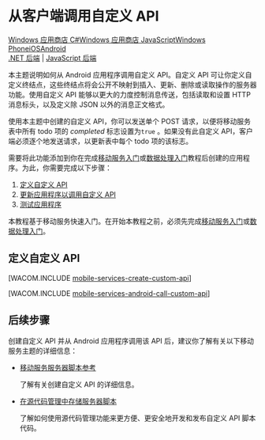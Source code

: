 ﻿<properties writer="ricksal" pageTitle="Call a custom API from an Android client | Mobile Dev Center" metaKeywords="" description="Learn how to define a custom API and then call it from an Android app that uses Azure Mobile Services." metaCanonical="" disqusComments="1" umbracoNaviHide="1" services="mobile-services" documentationCenter="Mobile" title="Call a custom API from the client" authors="glenga"  />
<tags ms.service="mobile-services"
    ms.date="02/03/2015"
    wacn.date="04/11/2015"
    />

# 从客户端调用自定义 API

<div class="dev-center-tutorial-selector sublanding"><a href="/zh-cn/documentation/articles/mobile-services-windows-store-dotnet-call-custom-api" title="Windows 应用商店 C#">Windows 应用商店 C#</a><a href="/zh-cn/documentation/articles/mobile-services-windows-store-javascript-call-custom-api" title="Windows 应用商店 JavaScript">Windows 应用商店 JavaScript</a><a href="/zh-cn/documentation/articles/mobile-services-windows-phone-call-custom-api" title="Windows Phone">Windows Phone</a><a href="/zh-cn/documentation/articles/mobile-services-ios-call-custom-api" title="iOS">iOS</a><a href="/zh-cn/documentation/articles/mobile-services-android-call-custom-api" title="Android" class="current">Android</a>
</div>

<div class="dev-center-tutorial-subselector"><a href="/zh-cn/documentation/articles/mobile-services-dotnet-backend-android-call-custom-api" title=".NET 后端">.NET 后端</a> | <a href="/zh-cn/documentation/articles/mobile-services-android-call-custom-api"  title="JavaScript 后端" class="current">JavaScript 后端</a></div>

本主题说明如何从 Android 应用程序调用自定义 API。自定义 API 可让你定义自定义终结点，这些终结点将会公开不映射到插入、更新、删除或读取操作的服务器功能。使用自定义 API 能够以更大的力度控制消息传送，包括读取和设置 HTTP 消息标头，以及定义除 JSON 以外的消息正文格式。

使用本主题中创建的自定义 API，你可以发送单个 POST 请求，以便将移动服务表中所有 todo 项的 *completed* 标志设置为`true` 。如果没有此自定义 API，客户端必须逐个地发送请求，以更新表中每个 todo 项的该标志。

需要将此功能添加到你在完成[移动服务入门][移动服务入门]或[数据处理入门][数据处理入门]教程后创建的应用程序。为此，你需要完成以下步骤：

1.  [定义自定义 API][定义自定义 API]
2.  [更新应用程序以调用自定义 API][更新应用程序以调用自定义 API]
3.  [测试应用程序][测试应用程序]

本教程基于移动服务快速入门。在开始本教程之前，必须先完成[移动服务入门][移动服务入门]或[数据处理入门][数据处理入门]。

## <a name="define-custom-api"></a>定义自定义 API

[WACOM.INCLUDE [mobile-services-create-custom-api][mobile-services-create-custom-api]]

[WACOM.INCLUDE [mobile-services-android-call-custom-api][mobile-services-android-call-custom-api]]

## 后续步骤

创建自定义 API 并从 Android 应用程序调用该 API 后，建议你了解有关以下移动服务主题的详细信息：

-   [移动服务服务器脚本参考][移动服务服务器脚本参考]

    了解有关创建自定义 API 的详细信息。

-   [在源代码管理中存储服务器脚本][在源代码管理中存储服务器脚本]

    了解如何使用源代码管理功能来更方便、更安全地开发和发布自定义 API 脚本代码。

<!-- Anchors. --> 
<!-- URLs. -->

  [Windows 应用商店 C#]: /zh-cn/documentation/articles/mobile-services-windows-store-dotnet-call-custom-api "Windows 应用商店 C#"
  [Windows 应用商店 JavaScript]: /zh-cn/documentation/articles/mobile-services-windows-store-javascript-call-custom-api "Windows 应用商店 JavaScript"
  [Windows Phone]: /zh-cn/documentation/articles/mobile-services-windows-phone-call-custom-api "Windows Phone"
  [iOS]: /zh-cn/documentation/articles/mobile-services-ios-call-custom-api "iOS"
  [Android]: /zh-cn/documentation/articles/mobile-services-android-call-custom-api "Android"
  [.NET 后端]: /zh-cn/documentation/articles/mobile-services-dotnet-backend-android-call-custom-api ".NET 后端"
  [JavaScript 后端]: /zh-cn/documentation/articles/mobile-services-android-call-custom-api "JavaScript 后端"
  [移动服务入门]: /zh-cn/documentation/articles/mobile-services-android-get-started/
  [数据处理入门]: /zh-cn/documentation/articles/mobile-services-android-get-started-data/
  [定义自定义 API]: #define-custom-api
  [更新应用程序以调用自定义 API]: #update-app
  [测试应用程序]: #test-app
  [mobile-services-create-custom-api]: ../includes/mobile-services-create-custom-api.md
  [mobile-services-android-call-custom-api]: ../includes/mobile-services-android-call-custom-api.md
  [移动服务服务器脚本参考]: /develop/mobile/how-to-guides/work-with-server-scripts/
  [在源代码管理中存储服务器脚本]: /zh-cn/documentation/articles/mobile-services-store-scripts-source-control
